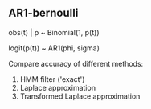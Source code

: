 ## AR1-bernoulli

obs(t) | p ~ Binomial(1, p(t))

logit(p(t)) ~ AR1(phi, sigma)

Compare accuracy of different methods:

1. HMM filter ('exact')
2. Laplace approximation
3. Transformed Laplace approximation
